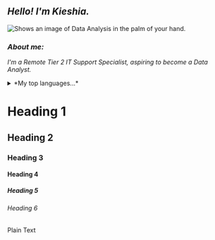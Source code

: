 ## *Hello! I'm Kieshia.*

<picture>
 <source media="(prefers-color-scheme: dark)" srcset="https://www.google.com/url?sa=i&url=https%3A%2F%2Fwww.linkedin.com%2Fpulse%2Froles-data-analyst-business-developer-aymen-shaafi-ph-d-&psig=AOvVaw1A5KwZ7aUURlQjin7LUsOm&ust=1721460276792000&source=images&cd=vfe&opi=89978449&ved=0CBEQjRxqFwoTCKiCu_vJsocDFQAAAAAdAAAAABAE">
 <img alt=" Shows an image of Data Analysis in the palm of your hand." src="https://www.google.com/url?sa=i&url=https%3A%2F%2Fwww.linkedin.com%2Fpulse%2Froles-data-analyst-business-developer-aymen-shaafi-ph-d-&psig=AOvVaw1A5KwZ7aUURlQjin7LUsOm&ust=1721460276792000&source=images&cd=vfe&opi=89978449&ved=0CBEQjRxqFwoTCKiCu_vJsocDFQAAAAAdAAAAABAE">
</picture>

### *About me:*

*I'm a Remote Tier 2 IT Support Specialist, aspiring to become a Data Analyst.*

<details>
<summary>*My top languages...*</summary>
| Rank | Languages |
|-----:|---------------|
|     1| Excel           |
|     2| Jupyter Notebook      |
|     3| Python             |
|     4| SQL     |
|     5| Power BI     |
|     6| Tableau      |
</details>



















# Heading 1

## Heading 2

### Heading 3

#### Heading 4

##### Heading 5

###### Heading 6

Plain Text
